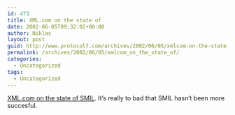 ```yaml
---
id: 473
title: XML.com on the state of
date: 2002-06-05T09:32:02+00:00
author: Niklas
layout: post
guid: http://www.protocol7.com/archives/2002/06/05/xmlcom-on-the-state-of/
permalink: /archives/2002/06/05/xmlcom_on_the_state_of/
categories:
  - Uncategorized
tags:
  - Uncategorized
---
```

<div class='microid-3ccfab23a6abd5d0b6af5527bfa4ad20514adef1'>
  <p>
    <a href="http://www.xml.com/pub/a/2002/05/29/smil.html?page=1">XML.com on the state of SMIL</a>. It&#8217;s really to bad that SMIL hasn&#8217;t been more succesful.
  </p>
</div>
